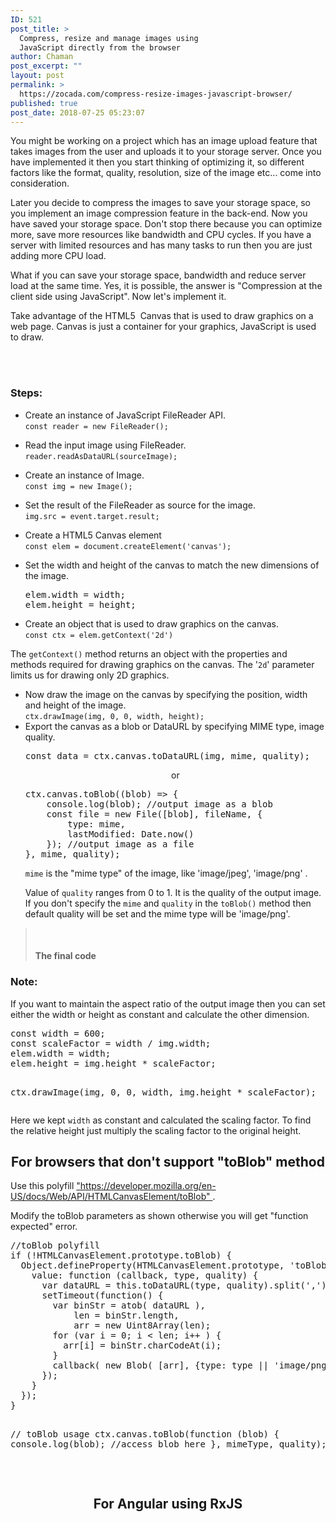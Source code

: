 ```yaml
---
ID: 521
post_title: >
  Compress, resize and manage images using
  JavaScript directly from the browser
author: Chaman
post_excerpt: ""
layout: post
permalink: >
  https://zocada.com/compress-resize-images-javascript-browser/
published: true
post_date: 2018-07-25 05:23:07
---
```

<!-- wp:html -->
<p>You might be working on a project which has an image upload feature that takes images from the user and uploads it to your storage server. Once you have implemented it then you start thinking of optimizing it, so different factors like the format, quality, resolution, size of the image etc... come into consideration.</p>
<p>Later you decide to compress the images to save your storage space, so you implement an image compression feature in the back-end. Now you have saved your storage space. Don't stop there because you can optimize more, save more resources like bandwidth and CPU cycles. If you have a server with limited resources and has many tasks to run then you are just adding more CPU load.</p>
<p>What if you can save your storage space, bandwidth and reduce server load at the same time. Yes, it is possible, the answer is "Compression at the client side using JavaScript". Now let's implement it.</p>
<p>Take advantage of the HTML5  Canvas that is used to draw graphics on a web page. Canvas is just a container for your graphics, JavaScript is used to draw.</p>
<p><script src="//pagead2.googlesyndication.com/pagead/js/adsbygoogle.js" async=""></script> <br /><ins class="adsbygoogle" style="display: block; text-align: center;" data-ad-layout="in-article" data-ad-format="fluid" data-ad-client="ca-pub-7556700931518738" data-ad-slot="2974167105"></ins><br /><script><br />
     (adsbygoogle = window.adsbygoogle || []).push({});<br />
</script></p>
<h3>Steps:</h3>
<ul>
<li>Create an instance of JavaScript FileReader API.<br /><code>const reader = new FileReader();</code></li>
</ul>
<ul>
<li>Read the input image using FileReader.<br /><code>reader.readAsDataURL(sourceImage);</code></li>
</ul>
<ul>
<li>Create an instance of Image.<br /><code>const img = new Image();</code></li>
</ul>
<ul>
<li>Set the result of the FileReader as source for the image.<br /><code>img.src = event.target.result;</code></li>
</ul>
<ul>
<li>Create a HTML5 Canvas element<br /><code>const elem = document.createElement('canvas');</code></li>
</ul>
<ul>
<li>Set the width and height of the canvas to match the new dimensions of the image.
<pre class="EnlighterJSRAW" data-enlighter-language="js" data-enlighter-linenumbers="false">elem.width = width;
elem.height = height;</pre>
</li>
<li>Create an object that is used to draw graphics on the canvas.<br /><code>const ctx = elem.getContext('2d')</code></li>
</ul>
<p>The <code>getContext()</code> method returns an object with the properties and methods required for drawing graphics on the canvas. The '<code>2d</code>' parameter limits us for drawing only 2D graphics.</p>
<ul>
<li>Now draw the image on the canvas by specifying the position, width and height of the image.<br /><code>ctx.drawImage(img, 0, 0, width, height);</code></li>
<li>Export the canvas as a blob or DataURL by specifying MIME type, image quality.
<pre class="EnlighterJSRAW" data-enlighter-language="js">const data = ctx.canvas.toDataURL(img, mime, quality);</pre>
<p style="text-align: center;">or</p>
<pre class="EnlighterJSRAW" data-enlighter-language="js" data-enlighter-linenumbers="false">ctx.canvas.toBlob((blob) =&gt; {
    console.log(blob); //output image as a blob
    const file = new File([blob], fileName, {
        type: mime,
        lastModified: Date.now()
    }); //output image as a file
}, mime, quality);</pre>
<p><code>mime</code> is the "mime type" of the image, like 'image/jpeg', 'image/png' .</p>
<p>Value of <code>quality</code> ranges from 0 to 1. It is the quality of the output image. If you don't specify the <code>mime</code> and <code>quality</code> in the <code>toBlob()</code> method then default quality will be set and the mime type will be 'image/png'.</p>
</li>
</ul>
<blockquote>
<p><ins class="adsbygoogle" style="display: block; text-align: center;" data-ad-layout="in-article" data-ad-format="fluid" data-ad-client="ca-pub-7556700931518738" data-ad-slot="6336781322"></ins><br /><script><br />
     (adsbygoogle = window.adsbygoogle || []).push({});<br />
</script></p>
<h4>The final code</h4>
</blockquote>
<p><script src="https://gist.github.com/chaman-k/a64fcd49c9e1c0b6a41074fdecf0e5d0.js"></script></p>
<h3>Note:</h3>
<p>If you want to maintain the aspect ratio of the output image then you can set either the width or height as constant and calculate the other dimension.</p>
<pre class="EnlighterJSRAW" data-enlighter-language="js">const width = 600;
const scaleFactor = width / img.width;
elem.width = width;
elem.height = img.height * scaleFactor;

ctx.drawImage(img, 0, 0, width, img.height * scaleFactor);</pre>
<p>Here we kept <code>width</code> as constant and calculated the scaling factor. To find the relative height just multiply the scaling factor to the original height.</p>
<h2 style="text-align: center;">For browsers that don't support "toBlob" method</h2>
<p>Use this polyfill <a href="https://developer.mozilla.org/en-US/docs/Web/API/HTMLCanvasElement/toBlob">"https://developer.mozilla.org/en-US/docs/Web/API/HTMLCanvasElement/toBlob" </a>.</p>
<p>Modify the toBlob parameters as shown otherwise you will get "function expected" error.</p>
<pre class="EnlighterJSRAW" data-enlighter-language="js">//toBlob polyfill
if (!HTMLCanvasElement.prototype.toBlob) {
  Object.defineProperty(HTMLCanvasElement.prototype, 'toBlob', {
    value: function (callback, type, quality) {
      var dataURL = this.toDataURL(type, quality).split(',')[1];
      setTimeout(function() {
        var binStr = atob( dataURL ),
            len = binStr.length,
            arr = new Uint8Array(len);
        for (var i = 0; i &lt; len; i++ ) {
          arr[i] = binStr.charCodeAt(i);
        }
        callback( new Blob( [arr], {type: type || 'image/png'} ) );
      });
    }
  });
}

// toBlob usage
ctx.canvas.toBlob(function (blob) {
 console.log(blob); //access blob here
 }, mimeType, quality);
</pre>
<p>&nbsp;</p>
<h2 style="text-align: center;">For Angular using RxJS</h2>
<p><script src="https://gist.github.com/chaman-k/f5b1a4a4779e8ffd20995727f0c9a640.js"></script></p>
<p><ins class="adsbygoogle" style="display: block; text-align: center;" data-ad-layout="in-article" data-ad-format="fluid" data-ad-client="ca-pub-7556700931518738" data-ad-slot="5584852720"></ins><br /><script><br />
     (adsbygoogle = window.adsbygoogle || []).push({});<br />
</script></p>
<!-- /wp:html -->
